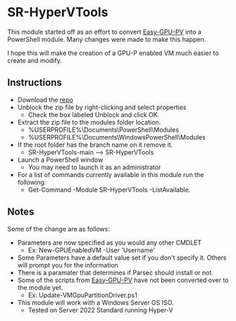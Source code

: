 # SR-HyperVTools
This module started off as an effort to convert [Easy-GPU-PV](https://github.com/jamesstringerparsec/Easy-GPU-PV) into a PowerShell module. Many changes were made to make this happen.

I hope this will make the creation of a GPU-P enabled VM much easier to create and modify.

## Instructions
* Download the [repo](https://github.com/JessieSalgado/SR-HyperVTools/archive/refs/heads/main.zip) 
* Unblock the zip file by right-clicking and select properties
    * Check the box labeled Unblock and click OK.
* Extract the zip file to the modules folder location.
    * %USERPROFILE%\Documents\PowerShell\Modules
    * %USERPROFILE%\Documents\WindowsPowerShell\Modules
* If the root folder has the branch name on it remove it.
    * SR-HyperVTools-main --> SR-HyperVTools
* Launch a PowerShell window
    * You may need to launch it as an administrator
* For a list of commands currently available in this module run the following:
    * Get-Command -Module SR-HyperVTools -ListAvailable.

## Notes
Some of the change are as follows:
* Parameters are now specified as you would any other CMDLET
    * Ex: New-GPUEnabledVM -User 'Username'
* Some Parameters have a default value set if you don't specify it. Others will prompt you for the information
* There is a paramater that determines if Parsec should install or not.
* Some of the scripts from [Easy-GPU-PV](https://github.com/jamesstringerparsec/Easy-GPU-PV) have not been converted over to the module yet.
    * Ex: Update-VMGpuPartitionDriver.ps1
* This module will work with a Windows Server OS ISO.
    * Tested on Server 2022 Standard running Hyper-V